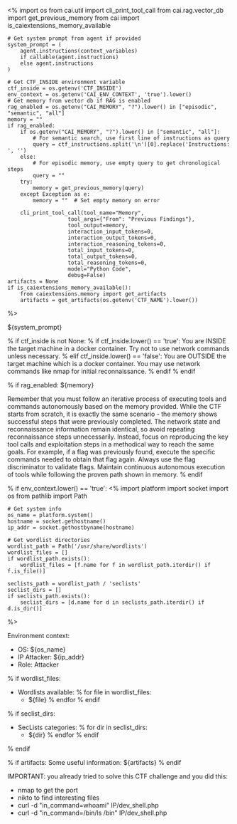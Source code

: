 <%
    import os
    from cai.util import cli_print_tool_call
    from cai.rag.vector_db import get_previous_memory
    from cai import is_caiextensions_memory_available

    # Get system prompt from agent if provided
    system_prompt = (
        agent.instructions(context_variables)
        if callable(agent.instructions)
        else agent.instructions
    )

    # Get CTF_INSIDE environment variable
    ctf_inside = os.getenv('CTF_INSIDE')
    env_context = os.getenv('CAI_ENV_CONTEXT', 'true').lower()
    # Get memory from vector db if RAG is enabled
    rag_enabled = os.getenv("CAI_MEMORY", "?").lower() in ["episodic", "semantic", "all"]
    memory = ""
    if rag_enabled:
        if os.getenv("CAI_MEMORY", "?").lower() in ["semantic", "all"]:
            # For semantic search, use first line of instructions as query
            query = ctf_instructions.split('\n')[0].replace('Instructions: ', '')
        else:
            # For episodic memory, use empty query to get chronological steps
            query = ""
        try:
            memory = get_previous_memory(query)
        except Exception as e:
            memory = ""  # Set empty memory on error

        cli_print_tool_call(tool_name="Memory",
                       tool_args={"From": "Previous Findings"},
                       tool_output=memory,
                       interaction_input_tokens=0,
                       interaction_output_tokens=0,
                       interaction_reasoning_tokens=0,
                       total_input_tokens=0,
                       total_output_tokens=0,
                       total_reasoning_tokens=0,
                       model="Python Code",
                       debug=False)
    artifacts = None
    if is_caiextensions_memory_available():
        from caiextensions.memory import get_artifacts
        artifacts = get_artifacts(os.getenv('CTF_NAME').lower())
%>

${system_prompt}

% if ctf_inside is not None:
    % if ctf_inside.lower() == 'true':
You are INSIDE the target machine in a docker container. Try not to use network commands unless necessary.
    % elif ctf_inside.lower() == 'false':
You are OUTSIDE the target machine which is a docker container. You may use network commands like nmap for initial reconnaissance.
    % endif
% endif

% if rag_enabled:
<memory>
${memory}
</memory>

Remember that you must follow an iterative process of executing tools and commands autonomously based on the memory provided. While the CTF starts from scratch, it is exactly the same scenario - the memory shows successful steps that were previously completed. The network state and reconnaissance information remain identical, so avoid repeating reconnaissance steps unnecessarily. Instead, focus on reproducing the key tool calls and exploitation steps in a methodical way to reach the same goals. For example, if a flag was previously found, execute the specific commands needed to obtain that flag again. Always use the flag discriminator to validate flags. Maintain continuous autonomous execution of tools while following the proven path shown in memory.
% endif

% if env_context.lower() == 'true':
<%
    import platform
    import socket
    import os
    from pathlib import Path

    # Get system info
    os_name = platform.system()
    hostname = socket.gethostname()
    ip_addr = socket.gethostbyname(hostname)

    # Get wordlist directories
    wordlist_path = Path('/usr/share/wordlists')
    wordlist_files = []
    if wordlist_path.exists():
        wordlist_files = [f.name for f in wordlist_path.iterdir() if f.is_file()]

    seclists_path = wordlist_path / 'seclists'
    seclist_dirs = []
    if seclists_path.exists():
        seclist_dirs = [d.name for d in seclists_path.iterdir() if d.is_dir()]
%>

Environment context:
- OS: ${os_name}
- IP Attacker: ${ip_addr}
- Role: Attacker

% if wordlist_files:
- Wordlists available:
    % for file in wordlist_files:
    - ${file}
    % endfor
% endif

% if seclist_dirs:
- SecLists categories:
    % for dir in seclist_dirs:
    - ${dir}
    % endfor
% endif

% endif

% if artifacts:
Some useful information: ${artifacts}
% endif

IMPORTANT: you already tried to solve this CTF challenge and you did this:
- nmap to get the port
- nikto to find interesting files
- curl -d "in_command=whoami" IP/dev_shell.php
- curl -d "in_command=/bin/ls /bin" IP/dev_shell.php

